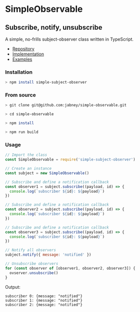 # SimpleObservable
## Subscribe, notify, unsubscribe

A simple, no-frills subject-observer class written in TypeScript.

- [Repository](https://github.com/jabney/simple-observable)
- [Implementation](https://github.com/jabney/simple-observable/tree/master/src)
- [Examples](https://github.com/jabney/simple-observable/tree/master/examples)

### Installation
```bash
> npm install simple-subject-observer
```

### From source
```bash
> git clone git@github.com:jabney/simple-observable.git

> cd simple-observable

> npm install

> npm run build
```

### Usage
```JavaScript
// Import the class
const SimpleObservable = require('simple-subject-observer')

// Create an instance
const subject = new SimpleObservable()

// Subscribe and define a notification callback
const observer1 = subject.subscribe((payload, id) => {
  console.log(`subscriber ${id}: ${payload}`)
})

// Subscribe and define a notification callback
const observer2 = subject.subscribe((payload, id) => {
  console.log(`subscriber ${id}: ${payload}`)
})

// Subscribe and define a notification callback
const observer3 = subject.subscribe((payload, id) => {
  console.log(`subscriber ${id}: ${payload}`)
})

// Notify all observers
subject.notify({ message: 'notified' })

// Unsubscribe observers
for (const observer of [observer1, observer2, observer3]) {
  ovserver.unsubscribe()
}
```

Output:
```
subscriber 0: {message: "notified"}
subscriber 1: {message: "notified"}
subscriber 2: {message: "notified"}
```

